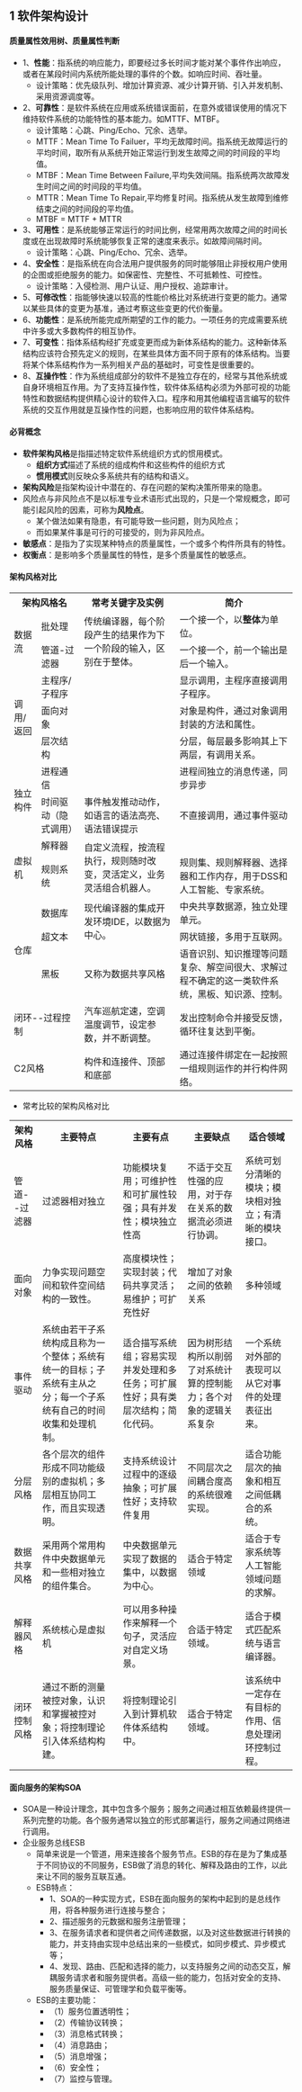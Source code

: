 ## 1 软件架构设计
#### 质量属性效用树、质量属性判断
- 1、**性能**：指系统的响应能力，即要经过多长时间才能对某个事件作出响应，或者在某段时间内系统所能处理的事件的个数。如响应时间、吞吐量。
	- 设计策略：优先级队列、增加计算资源、减少计算开销、引入并发机制、采用资源调度等。
- 2、**可靠性**：是软件系统在应用或系统错误面前，在意外或错误使用的情况下维持软件系统的功能特性的基本能力。如MTTF、MTBF。
	- 设计策略：心跳、Ping/Echo、冗余、选举。
	- MTTF：Mean Time To Failuer，平均无故障时间。指系统无故障运行的平均时间，取所有从系统开始正常运行到发生故障之间的时间段的平均值。
	- MTBF：Mean Time Between Failure,平均失效间隔。指系统两次故障发生时间之间的时间段的平均值。
	- MTTR：Mean Time To Repair,平均修复时间。指系统从发生故障到维修结束之间的时间段的平均值。
	- MTBF = MTTF + MTTR
- 3、**可用性**：是系统能够正常运行的时间比例，经常用两次故障之间的时间长度或在出现故障时系统能够恢复正常的速度来表示。如故障间隔时间。
	- 设计策略：心跳、Ping/Echo、冗余、选举。
- 4、**安全性**：是指系统在向合法用户提供服务的同时能够阻止非授权用户使用的企图或拒绝服务的能力。如保密性、完整性、不可抵赖性、可控性。
	- 设计策略：入侵检测、用户认证、用户授权、追踪审计。
- 5、**可修改性**：指能够快速以较高的性能价格比对系统进行变更的能力。通常以某些具体的变更为基准，通过考察这些变更的代价衡量。
- 6、**功能性**：是系统所能完成所期望的工作的能力。一项任务的完成需要系统中许多或大多数构件的相互协作。
- 7、**可变性**：指体系结构经扩充或变更而成为新体系结构的能力。这种新体系结构应该符合预先定义的规则，在某些具体方面不同于原有的体系结构。当要将某个体系结构作为一系列相关产品的基础时，可变性是很重要的。
- 8、**互操作性**：作为系统组成部分的软件不是独立存在的，经常与其他系统或自身环境相互作用。为了支持互操作性，软件体系结构必须为外部可视的功能特性和数据结构提供精心设计的软件入口。程序和用其他编程语言编写的软件系统的交互作用就是互操作性的问题，也影响应用的软件体系结构。
#### 必背概念
- **软件架构风格**是指描述特定软件系统组织方式的惯用模式。
	- **组织方式**描述了系统的组成构件和这些构件的组织方式
	- **惯用模式**则反映众多系统共有的结构和语义。
- **架构风险**是指架构设计中潜在的、存在问题的架构决策所带来的隐患。
- 风险点与非风险点不是以标准专业术语形式出现的，只是一个常规概念，即可能引起风险的因素，可称为**风险点**。
	- 某个做法如果有隐患，有可能导致一些问题，则为风险点；
	- 而如果某件事是可行的可接受的，则为非风险点。
- **敏感点**：是指为了实现某种特点的质量属性，一个或多个构件所具有的特性。
- **权衡点**：是影响多个质量属性的特性，是多个质量属性的敏感点。
#### 架构风格对比
<table>
	<tr>
		<th colspan="2">架构风格名</th>
		<th>常考关键字及实例</th>
		<th>简介</th>
	</tr>
	<tr>
		<td rowspan="2">数据流</td>
		<td>批处理</td>
		<td rowspan="2">传统编译器，每个阶段产生的结果作为下一个阶段的输入，区别在于整体。</td>
		<td>一个接一个，以<b>整体</b>为单位。</td>
	</tr>
	<tr>
		<td>管道-过滤器</td>
		<td>一个接一个，前一个输出是后一个输入。</td>
	</tr>
	<tr>
		<td rowspan="3">调用/返回</td>
		<td>主程序/子程序</td>
		<td></td>
		<td>显示调用，主程序直接调用子程序。</td>
	</tr>
	<tr>
		<td>面向对象</td>
		<td></td>
		<td>对象是构件，通过对象调用封装的方法和属性。</td>
	</tr>
	<tr>
		<td>层次结构</td>
		<td></td>
		<td>分层，每层最多影响其上下两层，有调用关系。</td>
	</tr>
	<tr>
		<td rowspan="2">独立构件</td>
		<td>进程通信</td>
		<td></td>
		<td>进程间独立的消息传递，同步异步</td>
	</tr>
	<tr>
		<td>时间驱动（隐式调用）</td>
		<td>事件触发推动动作，如语言的语法高亮、语法错误提示</td>
		<td>不直接调用，通过事件驱动</td>
	</tr>
	<tr>
		<td rowspan="2">虚拟机</td>
		<td>解释器</td>
		<td  rowspan="2">自定义流程，按流程执行，规则随时改变，灵活定义，业务灵活组合机器人。</td>
		<td解释自定义的规则，解释引擎、存储区、数据结构。></td>
	</tr>
	<tr>
		<td>规则系统</td>
		<td>规则集、规则解释器、选择器和工作内存，用于DSS和人工智能、专家系统。</td>
	</tr>
	<tr>
		<td  rowspan="3">仓库</td>
		<td>数据库</td>
		<td rowspan="2">现代编译器的集成开发环境IDE，以数据为中心。</td>
		<td>中央共享数据源，独立处理单元。</td>
	</tr>
	<tr>
		<td>超文本</td>
		<td>网状链接，多用于互联网。</td>
	</tr>
	<tr>
		<td>黑板</td>
		<td>又称为数据共享风格</td>
		<td>语音识别、知识推理等问题复杂、解空间很大、求解过程不确定的这一类软件系统，黑板、知识源、控制。</td>
	</tr>
	<tr>
		<td colspan="2">闭环--过程控制</td>
		<td>汽车巡航定速，空调温度调节，设定参数，并不断调整。</td>
		<td>发出控制命令并接受反馈，循环往复达到平衡。</td>
	</tr>
	<tr>
		<td colspan="2">C2风格</td>
		<td>构件和连接件、顶部和底部</td>
		<td>通过连接件绑定在一起按照一组规则运作的并行构件网络。</td>
	</tr>
</table>

- 常考比较的架构风格对比
<table>
	<tr>
		<th>架构风格</th>
		<th>主要特点</th>
		<th>主要有点</th>
		<th>主要缺点</th>
		<th>适合领域</th>
	</tr>
	<tr>
		<td>管道--过滤器</td>
		<td>过滤器相对独立</td>
		<td>功能模块复用；可维护性和可扩展性较强；具有并发性；模块独立性高</td>
		<td>不适于交互性强的应用，对于存在关系的数据流必须进行协调。</td>
		<td>系统可划分清晰的模块；模块相对独立；有清晰的模块接口。</td>
	</tr>
	<tr>
		<td>面向对象</td>
		<td>力争实现问题空间和软件空间结构的一致性。</td>
		<td>高度模块性；实现封装；代码共享灵活；易维护；可扩充性好</td>
		<td>增加了对象之间的依赖关系</td>
		<td>多种领域</td>
	</tr>
	<tr>
		<td>事件驱动</td>
		<td>系统由若干子系统构成且称为一个整体；系统有统一的目标；子系统有主从之分；每一个子系统有自己的时间收集和处理机制。</td>
		<td>适合描写系统组；容易实现并发处理和多任务；可扩展性好；具有类层次结构；简化代码。</td>
		<td>因为树形结构所以削弱了对系统计算的控制能力；各个对象的逻辑关系复杂</td>
		<td>一个系统对外部的表现可以从它对事件的处理表征出来。</td>
	</tr>
	<tr>
		<td>分层风格</td>
		<td>各个层次的组件形成不同功能级别的虚拟机；多层相互协同工作，而且实现透明。</td>
		<td>支持系统设计过程中的逐级抽象；可扩展性好；支持软件复用</td>
		<td>不同层次之间耦合度高的系统很难实现。</td>
		<td>适合功能层次的抽象和相互之间低耦合的系统。</td>
	</tr>
	<tr>
		<td>数据共享风格</td>
		<td>采用两个常用构件中央数据单元和一些相对独立的组件集合。</td>
		<td>中央数据单元实现了数据的集中，以数据为中心。</td>
		<td>适合于特定领域</td>
		<td>适合于专家系统等人工智能领域问题的求解。</td>
	</tr>
	<tr>
		<td>解释器风格</td>
		<td>系统核心是虚拟机</td>
		<td>可以用多种操作来解释一个句子，灵活应对自定义场景。</td>
		<td>合适于特定领域。</td>
		<td>适合于模式匹配系统与语言编译器。</td>
	</tr>
	<tr>
		<td>闭环控制风格</td>
		<td>通过不断的测量被控对象，认识和掌握被控对象；将控制理论引入体系结构构建。</td>
		<td>将控制理论引入到计算机软件体系结构中。</td>
		<td>适合于特定领域。</td>
		<td>该系统中一定存在有目标的作用、信息处理闭环控制过程。</td>
	</tr>
</table>

#### 面向服务的架构SOA
- SOA是一种设计理念，其中包含多个服务；服务之间通过相互依赖最终提供一系列完整的功能。各个服务通常以独立的形式部署运行，服务之间通过网络进行调用。
- 企业服务总线ESB	
	- 简单来说是一个管道，用来连接各个服务节点。ESB的存在是为了集成基于不同协议的不同服务，ESB做了消息的转化、解释及路由的工作，以此来让不同的服务互联互通。
	- ESB特点：
		- 1、SOA的一种实现方式，ESB在面向服务的架构中起到的是总线作用，将各种服务进行连接与整合；
		- 2、描述服务的元数据和服务注册管理；
		- 3、在服务请求者和提供者之间传递数据，以及对这些数据进行转换的能力，并支持由实现中总结出来的一些模式，如同步模式、异步模式等；
		- 4、发现、路由、匹配和选择的能力，以支持服务之间的动态交互，解耦服务请求者和服务提供者。高级一些的能力，包括对安全的支持、服务质量保证、可管理学和负载平衡等。
	- ESB的主要功能：
		- （1）服务位置透明性；
		- （2）传输协议转换；
		- （3）消息格式转换；
		- （4）消息路由；
		- （5）消息增强；
		- （6）安全性；
		- （7）监控与管理。